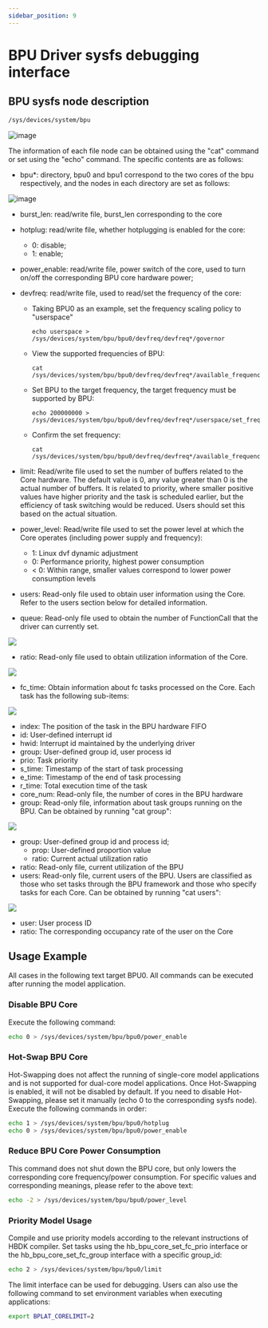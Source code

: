 ```yaml
---
sidebar_position: 9
---
```

# BPU Driver sysfs debugging interface

## BPU sysfs node description

```bash
/sys/devices/system/bpu
```

![image](https://rdk-doc.oss-cn-beijing.aliyuncs.com/doc/img/07_Advanced_development/02_linux_development/driver_development/15b0a3742a6721d475db1a6e21b1809e.png)

The information of each file node can be obtained using the "cat" command or set using the "echo" command. The specific contents are as follows:

-   bpu\*: directory, bpu0 and bpu1 correspond to the two cores of the bpu respectively, and the nodes in each directory are set as follows:


![image](https://rdk-doc.oss-cn-beijing.aliyuncs.com/doc/img/07_Advanced_development/02_linux_development/driver_development/550eb60c5eb1a66ca126be088c08d9b5.png)

- burst_len: read/write file, burst_len corresponding to the core

- hotplug: read/write file, whether hotplugging is enabled for the core:

  -   0: disable;
  -   1: enable;

- power_enable: read/write file, power switch of the core, used to turn on/off the corresponding BPU core hardware power;

- devfreq: read/write file, used to read/set the frequency of the core:

  - Taking BPU0 as an example, set the frequency scaling policy to "userspace"

    ```
    echo userspace > /sys/devices/system/bpu/bpu0/devfreq/devfreq*/governor
    ```

  - View the supported frequencies of BPU:

    ```
    cat /sys/devices/system/bpu/bpu0/devfreq/devfreq*/available_frequencies
    ```

  - Set BPU to the target frequency, the target frequency must be supported by BPU:

    ```
    echo 200000000 > /sys/devices/system/bpu/bpu0/devfreq/devfreq*/userspace/set_freq
    ```

  - Confirm the set frequency:

    ```
    cat /sys/devices/system/bpu/bpu0/devfreq/devfreq*/available_frequencies
    ```
- limit: Read/write file used to set the number of buffers related to the Core hardware. The default value is 0, any value greater than 0 is the actual number of buffers. It is related to priority, where smaller positive values have higher priority and the task is scheduled earlier, but the efficiency of task switching would be reduced. Users should set this based on the actual situation.

- power_level: Read/write file used to set the power level at which the Core operates (including power supply and frequency):

  - 1: Linux dvf dynamic adjustment
  - 0: Performance priority, highest power consumption
  - < 0: Within range, smaller values correspond to lower power consumption levels

- users: Read-only file used to obtain user information using the Core. Refer to the users section below for detailed information.

- queue: Read-only file used to obtain the number of FunctionCall that the driver can currently set.

![](https://rdk-doc.oss-cn-beijing.aliyuncs.com/doc/img/07_Advanced_development/02_linux_development/driver_development/4edf614de291d4c7005d01be0cc10041.png)

- ratio: Read-only file used to obtain utilization information of the Core.

![](https://rdk-doc.oss-cn-beijing.aliyuncs.com/doc/img/07_Advanced_development/02_linux_development/driver_development/2724e46795d0798ea433eb990be22149.png)

- fc_time: Obtain information about fc tasks processed on the Core. Each task has the following sub-items:

![](https://rdk-doc.oss-cn-beijing.aliyuncs.com/doc/img/07_Advanced_development/02_linux_development/driver_development/6cad811f2afb4fa4984ad3c44ae0f5aa.png)

- index: The position of the task in the BPU hardware FIFO
- id: User-defined interrupt id
- hwid: Interrupt id maintained by the underlying driver
- group: User-defined group id, user process id
- prio: Task priority
- s_time: Timestamp of the start of task processing
- e_time: Timestamp of the end of task processing
- r_time: Total execution time of the task
- core_num: Read-only file, the number of cores in the BPU hardware
- group: Read-only file, information about task groups running on the BPU. Can be obtained by running "cat group":

![](https://rdk-doc.oss-cn-beijing.aliyuncs.com/doc/img/07_Advanced_development/02_linux_development/driver_development/f90196d698265775d78717a9ab9967ce.png)

- group: User-defined group id and process id;
    - prop: User-defined proportion value
    - ratio: Current actual utilization ratio
- ratio: Read-only file, current utilization of the BPU
- users: Read-only file, current users of the BPU. Users are classified as those who set tasks through the BPU framework and those who specify tasks for each Core. Can be obtained by running "cat users":

![](https://rdk-doc.oss-cn-beijing.aliyuncs.com/doc/img/07_Advanced_development/02_linux_development/driver_development/b898a1588bd4a94e332a5dbd9bd8f46a.png)
-   user: User process ID
-   ratio: The corresponding occupancy rate of the user on the Core

## Usage Example

All cases in the following text target BPU0. All commands can be executed after running the model application.

### Disable BPU Core

Execute the following command:

```bash
echo 0 > /sys/devices/system/bpu/bpu0/power_enable
```

### Hot-Swap BPU Core

Hot-Swapping does not affect the running of single-core model applications and is not supported for dual-core model applications. Once Hot-Swapping is enabled, it will not be disabled by default. If you need to disable Hot-Swapping, please set it manually (echo 0 to the corresponding sysfs node). Execute the following commands in order:

```bash
echo 1 > /sys/devices/system/bpu/bpu0/hotplug
echo 0 > /sys/devices/system/bpu/bpu0/power_enable
```

### Reduce BPU Core Power Consumption

This command does not shut down the BPU core, but only lowers the corresponding core frequency/power consumption. For specific values and corresponding meanings, please refer to the above text:

```bash
echo -2 > /sys/devices/system/bpu/bpu0/power_level
```

### Priority Model Usage

Compile and use priority models according to the relevant instructions of HBDK compiler. Set tasks using the hb_bpu_core_set_fc_prio interface or the hb_bpu_core_set_fc_group interface with a specific group_id:

```bash
echo 2 > /sys/devices/system/bpu/bpu0/limit
```

The limit interface can be used for debugging. Users can also use the following command to set environment variables when executing applications:

```bash
export BPLAT_CORELIMIT=2
```